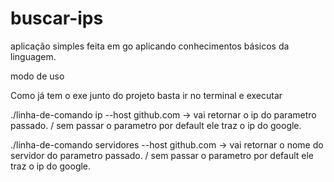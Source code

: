 # buscar-ips

aplicação simples feita em go aplicando conhecimentos básicos da linguagem.

modo de uso

Como já tem o exe junto do projeto basta ir no terminal e executar

./linha-de-comando ip --host github.com -> vai retornar o ip do parametro passado. / sem passar o parametro por default ele traz o ip do google.

./linha-de-comando servidores --host github.com -> vai retornar o nome do servidor do parametro passado. / sem passar o parametro por default ele traz o ip do google.
